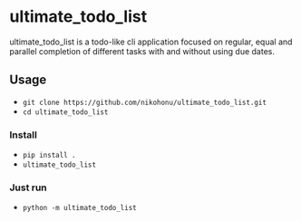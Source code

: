 # ultimate_todo_list

ultimate_todo_list is a todo-like cli application focused on regular, equal and parallel completion of different tasks with and without using due dates.

## Usage

- `git clone https://github.com/nikohonu/ultimate_todo_list.git`
- `cd ultimate_todo_list`

### Install

- `pip install .`
- `ultimate_todo_list`

### Just run

- `python -m ultimate_todo_list`
